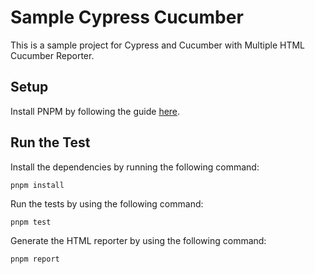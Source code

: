 # Sample Cypress Cucumber

This is a sample project for Cypress and Cucumber with Multiple HTML Cucumber Reporter.

## Setup

Install PNPM by following the guide [here](https://pnpm.io/installation).

## Run the Test

Install the dependencies by running the following command:

```shell
pnpm install
```

Run the tests by using the following command:

```shell
pnpm test
```

Generate the HTML reporter by using the following command:

```shell
pnpm report
```

